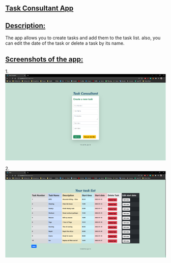 ## <u><b>Task Consultant App</b></u>

## <u>Description:</u>

The app allows you to create tasks and add them to the task list.
also, you can edit the date of the task or delete a task by its name.

## <u>Screenshots of the app:</u>

1.<img src="./public/img/home-screenshot.png">

2.<img src="./public/img/tasks-screenshot.png">
